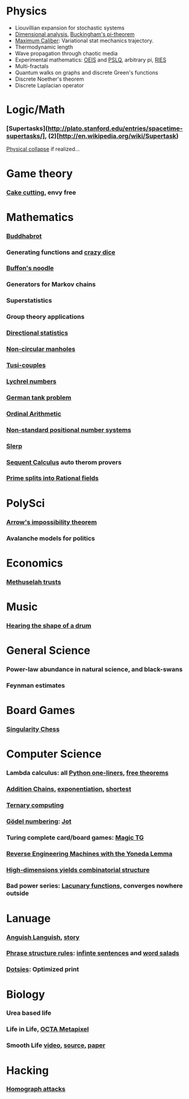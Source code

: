 # Physics
+ Liouvillian expansion for stochastic systems
+ [Dimensional analysis](http://en.wikipedia.org/wiki/Dimensional_analysis), [Buckingham's pi-theorem](http://en.wikipedia.org/wiki/Buckingham_%CF%80_theorem)
+ [Maximum Caliber](http://rmp.aps.org/abstract/RMP/v85/i3/p1115_1): Variational stat mechanics trajectory.
+ Thermodynamic length
+ Wave propagation through chaotic media
+ Experimental mathematics: [OEIS](http://oeis.org/) and [PSLQ](http://en.wikipedia.org/wiki/PSLQ_algorithm), arbitrary pi, [RIES](http://mrob.com/pub/ries/index.html)
+ Multi-fractals
+ Quantum walks on graphs and discrete Green's functions
+ Discrete Noether's theorem
+ Discrete Laplacian operator

# Logic/Math
### [Supertasks](http://plato.stanford.edu/entries/spacetime-supertasks/], (2)[http://en.wikipedia.org/wiki/Supertask)
[Physical collapse](http://arxiv.org/abs/1309.0144) if realized...

# Game theory
### [Cake cutting](https://en.wikipedia.org/wiki/Envy-free), envy free

# Mathematics
### [Buddhabrot](http://en.wikipedia.org/wiki/Buddhabrot)
### Generating functions and [crazy dice](http://en.wikipedia.org/wiki/Sicherman_dice)
### [Buffon's noodle](http://en.wikipedia.org/wiki/Buffon's_noodle)
### Generators for Markov chains
### Superstatistics
### Group theory applications
### [Directional statistics](http://en.wikipedia.org/wiki/Directional_statistics)
### [Non-circular manholes](http://math.stackexchange.com/questions/176659/are-non-circular-manholes-possible)
### [Tusi-couples](http://en.wikipedia.org/wiki/Tusi-couple)
### [Lychrel numbers](http://en.wikipedia.org/wiki/Lychrel_number)
### [German tank problem](https://en.wikipedia.org/wiki/German_tank_problem)
### [Ordinal Arithmetic](http://en.wikipedia.org/wiki/Ordinal_arithmetic)
### [Non-standard positional number systems](http://en.wikipedia.org/wiki/Non-standard_positional_numeral_systems)
### [Slerp](http://en.wikipedia.org/wiki/Slerp#Quaternion_Slerp)
### [Sequent Calculus](http://logitext.mit.edu/logitext.fcgi/tutorial) auto therom provers
### [Prime splits into Rational fields](http://en.wikipedia.org/wiki/Chebotarev's_density_theorem)

# PolySci
### [Arrow's impossibility theorem](http://en.wikipedia.org/wiki/Arrow's_impossibility_theorem)
### Avalanche models for politics

# Economics
### [Methuselah trusts](http://www.laphamsquarterly.org/essays/trust-issues.php?page=all)

# Music
### [Hearing the shape of a drum](http://en.wikipedia.org/wiki/Hearing_the_shape_of_a_drum)

# General Science
### Power-law abundance in natural science, and black-swans
### Feynman estimates

# Board Games
### [Singularity Chess](http://abstractstrategygames.blogspot.co.uk/2010/10/singularity-chess.html)

# Computer Science
### Lambda calculus: all [Python one-liners](http://blog.sigfpe.com/2008/09/on-writing-python-one-liners.html), [free theorems](http://citeseerx.ist.psu.edu/viewdoc/summary?doi=10.1.1.38.9875)
### [Addition Chains](http://en.wikipedia.org/wiki/Addition_chain), [exponentiation](http://en.wikipedia.org/wiki/Addition-chain_exponentiation), [shortest](http://wwwhomes.uni-bielefeld.de/achim/addition_chain.html)
### [Ternary computing](http://tunguska.sourceforge.net/about.html)
### [Gödel numbering](http://en.wikipedia.org/wiki/G%C3%B6del_numbering): [Jot](http://esolangs.org/wiki/Jot)
### Turing complete card/board games: [Magic TG](http://www.toothycat.net/~hologram/Turing/HowItWorks.html)
### [Reverse Engineering Machines with the Yoneda Lemma](http://blog.sigfpe.com/2006/11/yoneda-lemma.html)
### [High-dimensions yields combinatorial structure](http://en.wikipedia.org/wiki/Hales%E2%80%93Jewett_theorem)
### Bad power series: [Lacunary functions](http://en.wikipedia.org/wiki/Lacunary_function), converges nowhere outside

# Lanuage
### [Anguish Languish](http://en.wikipedia.org/wiki/Anguish_Languish), [story](http://www.crockford.com/wrrrld/anguish.html)
### [Phrase structure rules](http://en.wikipedia.org/wiki/Phrase_structure_rules): [infinte sentences](http://en.wikipedia.org/wiki/Buffalo_buffalo_Buffalo_buffalo_buffalo_buffalo_Buffalo_buffalo) and [word salads](http://en.wikipedia.org/wiki/Colorless_green_ideas_sleep_furiously)
### [Dotsies](http://dotsies.org/): Optimized print

# Biology
### Urea based life
### Life in Life, [OCTA Metapixel](http://www.conwaylife.com/wiki/OTCA_metapixel)
### Smooth Life [video](http://www.youtube.com/watch?v=KJe9H6qS82I), [source](http://sourceforge.net/projects/smoothlife/), [paper](http://arxiv.org/abs/1111.1567)


# Hacking
### [Homograph attacks](http://en.wikipedia.org/wiki/IDN_homograph_attack)



